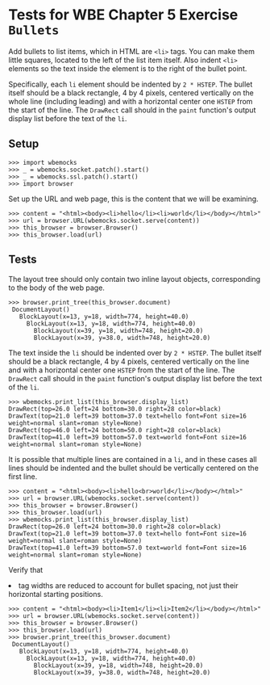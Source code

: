 Tests for WBE Chapter 5 Exercise `Bullets`
==========================================

Add bullets to list items, which in HTML are `<li>` tags. You can make
them little squares, located to the left of the list item itself. Also
indent `<li>` elements so the text inside the element is to the right
of the bullet point.

Specifically, each `li` element should be indented by `2 * HSTEP`. The
bullet itself should be a black rectangle, 4 by 4 pixels, centered
vertically on the whole line (including leading) and with a horizontal
center one `HSTEP` from the start of the line. The `DrawRect` call
should in the `paint` function's output display list before the text
of the `li`.

Setup
-----

    >>> import wbemocks
    >>> _ = wbemocks.socket.patch().start()
    >>> _ = wbemocks.ssl.patch().start()
    >>> import browser

Set up the URL and web page, this is the content that we will be examining.

    >>> content = "<html><body><li>hello</li><li>world</li></body></html>"
    >>> url = browser.URL(wbemocks.socket.serve(content))
    >>> this_browser = browser.Browser()
    >>> this_browser.load(url)

Tests
-----

The layout tree should only contain two inline layout objects, corresponding to
  the body of the web page.
         
    >>> browser.print_tree(this_browser.document)
     DocumentLayout()
       BlockLayout(x=13, y=18, width=774, height=40.0)
         BlockLayout(x=13, y=18, width=774, height=40.0)
           BlockLayout(x=39, y=18, width=748, height=20.0)
           BlockLayout(x=39, y=38.0, width=748, height=20.0)

The text inside the `li` should be indented over by `2 * HSTEP`.
The bullet itself should be a black rectangle, 4 by 4 pixels, centered 
  vertically on the line and with a horizontal center one `HSTEP` from the 
  start of the line.
The `DrawRect` call should in the `paint` function's output display list before
  the text of the `li`.
  
    >>> wbemocks.print_list(this_browser.display_list)
    DrawRect(top=26.0 left=24 bottom=30.0 right=28 color=black)
    DrawText(top=21.0 left=39 bottom=37.0 text=hello font=Font size=16 weight=normal slant=roman style=None)
    DrawRect(top=46.0 left=24 bottom=50.0 right=28 color=black)
    DrawText(top=41.0 left=39 bottom=57.0 text=world font=Font size=16 weight=normal slant=roman style=None)

It is possible that multiple lines are contained in a `li`, and in these
  cases all lines should be indented and the bullet should be vertically 
  centered on the first line.

    >>> content = "<html><body><li>hello<br>world</li></body></html>"
    >>> url = browser.URL(wbemocks.socket.serve(content))
    >>> this_browser = browser.Browser()
    >>> this_browser.load(url)
    >>> wbemocks.print_list(this_browser.display_list)
    DrawRect(top=26.0 left=24 bottom=30.0 right=28 color=black)
    DrawText(top=21.0 left=39 bottom=37.0 text=hello font=Font size=16 weight=normal slant=roman style=None)
    DrawText(top=41.0 left=39 bottom=57.0 text=world font=Font size=16 weight=normal slant=roman style=None)

Verify that <li> tag widths are reduced to account for bullet spacing, not just their horizontal starting positions.

    >>> content = "<html><body><li>Item1</li><li>Item2</li></body></html>"
    >>> url = browser.URL(wbemocks.socket.serve(content))
    >>> this_browser = browser.Browser()
    >>> this_browser.load(url)
    >>> browser.print_tree(this_browser.document)
     DocumentLayout()
       BlockLayout(x=13, y=18, width=774, height=40.0)
         BlockLayout(x=13, y=18, width=774, height=40.0)
           BlockLayout(x=39, y=18, width=748, height=20.0)
           BlockLayout(x=39, y=38.0, width=748, height=20.0)